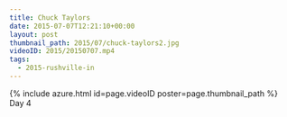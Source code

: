 ```yaml
---
title: Chuck Taylors
date: 2015-07-07T12:21:10+00:00
layout: post
thumbnail_path: 2015/07/chuck-taylors2.jpg
videoID: 2015/20150707.mp4
tags:
  - 2015-rushville-in
---
```

{% include azure.html id=page.videoID poster=page.thumbnail_path %}
Day 4